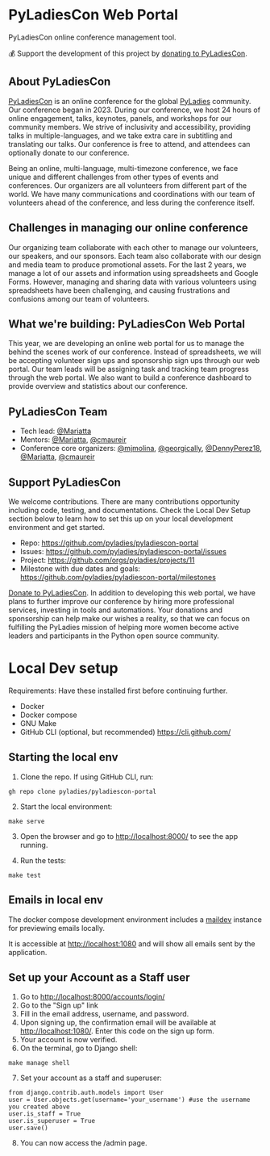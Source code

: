 # PyLadiesCon Web Portal

PyLadiesCon online conference management tool.

:moneybag: Support the development of this project by [donating to PyLadiesCon](https://psfmember.org/civicrm/contribute/transact/?reset=1&id=53).

## About PyLadiesCon

[PyLadiesCon](https://conference.pyladies.com) is an online conference for the global [PyLadies](https://pyladies.com) community.
Our conference began in 2023. During our conference, we host 24 hours of online engagement, talks, keynotes, panels, and workshops for our community members.
We strive of inclusivity and accessibility, providing talks in multiple-languages, and we take extra care in subtitling and translating our talks.
Our conference is free to attend, and attendees can optionally donate to our conference.

Being an online, multi-language, multi-timezone conference, we face unique and different challenges from other types of events and conferences.
Our organizers are all volunteers from different part of the world.
We have many communications and coordinations with our team of volunteers ahead of the conference, and less during the conference itself.

## Challenges in managing our online conference

Our organizing team collaborate with each other to manage our volunteers, our speakers, and our sponsors.
Each team also collaborate with our design and media team to produce promotional assets.
For the last 2 years, we manage a lot of our assets and information using spreadsheets and Google Forms.
However, managing and sharing data with various volunteers using spreadsheets have been challenging, and causing frustrations and confusions among our team of volunteers.

## What we're building: PyLadiesCon Web Portal

This year, we are developing an online web portal for us to manage the behind the scenes work of our conference.
Instead of spreadsheets, we will be accepting volunteer sign ups and sponsorship sign ups through our web portal.
Our team leads will be assigning task and tracking team progress through the web portal.
We also want to build a conference dashboard to provide overview and statistics about our conference.


## PyLadiesCon Team

- Tech lead: [@Mariatta](https://github.com/mariatta)
- Mentors: [@Mariatta](https://github.com/mariatta), [@cmaureir](https://github.com/cmaureir)
- Conference core organizers: [@mjmolina](https://github.com/mjmolina), [@georgically](https://github.com/georgically), [@DennyPerez18](https://github.com/DennyPerez18), [@Mariatta](https://github.com/mariatta), [@cmaureir](https://github.com/cmaureir)

## Support PyLadiesCon

We welcome contributions. There are many contributions opportunity including code, testing, and documentations.
Check the Local Dev Setup section below to learn how to set this up on your local development environment and get started.

- Repo: https://github.com/pyladies/pyladiescon-portal
- Issues: https://github.com/pyladies/pyladiescon-portal/issues
- Project: https://github.com/orgs/pyladies/projects/11
- Milestone with due dates and goals: https://github.com/pyladies/pyladiescon-portal/milestones

[Donate to PyLadiesCon](https://psfmember.org/civicrm/contribute/transact/?reset=1&id=53).
In addition to developing this web portal, we have plans to further improve our conference by hiring more professional services, investing in tools and automations.
Your donations and sponsorship can help make our wishes a reality, so that we can focus on fulfilling the PyLadies mission of helping more women become active leaders
and participants in the Python open source community.


# Local Dev setup

Requirements: Have these installed first before continuing further.

- Docker
- Docker compose
- GNU Make
- GitHub CLI (optional, but recommended) https://cli.github.com/


## Starting the local env

1. Clone the repo. If using GitHub CLI, run:

```
gh repo clone pyladies/pyladiescon-portal
```

2. Start the local environment:

```
make serve
```

3. Open the browser and go to <http://localhost:8000/> to see the app running.

4. Run the tests:

```
make test
```

## Emails in local env

The docker compose development environment includes a
[maildev](https://maildev.github.io/maildev/)
instance for previewing emails locally.

It is accessible at <http://localhost:1080> and will show all emails sent by the application.

## Set up your Account as a Staff user

1. Go to <http://localhost:8000/accounts/login/>
2. Go to the "Sign up" link
3. Fill in the email address, username, and password.
4. Upon signing up, the confirmation email will be available at <http://localhost:1080/>. Enter this code on the sign up form.
5. Your account is now verified.
6. On the terminal, go to Django shell:

```
make manage shell
```
7. Set your account as a staff and superuser:

```
from django.contrib.auth.models import User
user = User.objects.get(username='your_username') #use the username you created above
user.is_staff = True
user.is_superuser = True
user.save()
```

8. You can now access the /admin page.
